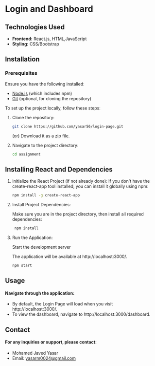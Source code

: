 # Login and Dashboard


## Technologies Used

- **Frontend:** React.js, HTML,JavaScript
- **Styling:** CSS/Bootstrap


## Installation

### Prerequisites

Ensure you have the following installed:

- [Node.js](https://nodejs.org/) (which includes npm)
- [Git](https://git-scm.com/) (optional, for cloning the repository)

To set up the project locally, follow these steps:

1. Clone the repository:

   ```bash
   git clone https://github.com/yasar56/login-page.git 

   ```
   (or) Download it as a zip file.

2. Navigate to the project directory:

   ```bash
   cd assignment
   ```


## Installing React and Dependencies

1. Initialize the React Project (if not already done):
   If you don't have the create-react-app tool installed, you can install it globally using npm:

   ```bash
   npm install -g create-react-app

   ```

2. Install Project Dependencies:

   Make sure you are in the project directory, then install all required dependencies:

   ```bash
    npm install

   ```

3. Run the Application:

   Start the development server

   The application will be available at http://localhost:3000/.

   ```bash
   npm start

   ```

## Usage

#### Navigate through the application:

- By default, the Login Page will load when you visit http://localhost:3000/.
- To view the dashboard, navigate to http://localhost:3000/dashboard.

## Contact

#### For any inquiries or support, please contact:

- Mohamed Javed Yasar
- Email: yasarm0024@gmail.com
